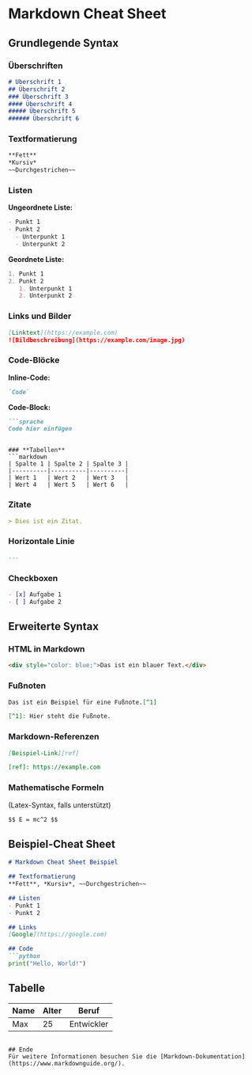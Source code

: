 # Markdown Cheat Sheet

## Grundlegende Syntax

### **Überschriften**
```markdown
# Überschrift 1
## Überschrift 2
### Überschrift 3
#### Überschrift 4
##### Überschrift 5
###### Überschrift 6
```

### **Textformatierung**
```markdown
**Fett**
*Kursiv*
~~Durchgestrichen~~
```

### **Listen**
**Ungeordnete Liste:**
```markdown
- Punkt 1
- Punkt 2
  - Unterpunkt 1
  - Unterpunkt 2
```

**Geordnete Liste:**
```markdown
1. Punkt 1
2. Punkt 2
   1. Unterpunkt 1
   2. Unterpunkt 2
```

### **Links und Bilder**
```markdown
[Linktext](https://example.com)
![Bildbeschreibung](https://example.com/image.jpg)
```

### **Code-Blöcke**
**Inline-Code:**
```markdown
`Code`
```

**Code-Block:**
```markdown
```sprache
Code hier einfügen
```
```

### **Tabellen**
```markdown
| Spalte 1 | Spalte 2 | Spalte 3 |
|----------|----------|----------|
| Wert 1   | Wert 2   | Wert 3   |
| Wert 4   | Wert 5   | Wert 6   |
```

### **Zitate**
```markdown
> Dies ist ein Zitat.
```

### **Horizontale Linie**
```markdown
---
```

### **Checkboxen**
```markdown
- [x] Aufgabe 1
- [ ] Aufgabe 2
```

## Erweiterte Syntax

### **HTML in Markdown**
```markdown
<div style="color: blue;">Das ist ein blauer Text.</div>
```

### **Fußnoten**
```markdown
Das ist ein Beispiel für eine Fußnote.[^1]

[^1]: Hier steht die Fußnote.
```

### **Markdown-Referenzen**
```markdown
[Beispiel-Link][ref]

[ref]: https://example.com
```

### **Mathematische Formeln**
(Latex-Syntax, falls unterstützt)
```markdown
$$ E = mc^2 $$
```

## Beispiel-Cheat Sheet
```markdown
# Markdown Cheat Sheet Beispiel

## Textformatierung
**Fett**, *Kursiv*, ~~Durchgestrichen~~

## Listen
- Punkt 1
- Punkt 2

## Links
[Google](https://google.com)

## Code
```python
print("Hello, World!")
```

## Tabelle
| Name    | Alter | Beruf      |
|---------|-------|------------|
| Max     | 25    | Entwickler |
```

## Ende
Für weitere Informationen besuchen Sie die [Markdown-Dokumentation](https://www.markdownguide.org/).
